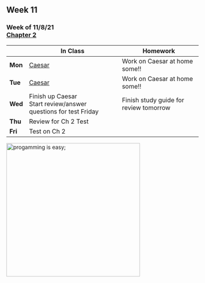 ## Week 11

### Week of 11/8/21<br>[Chapter 2](/apcsp/curriculum/2)

  |       |In Class               |Homework   |
  |-------|---------              |---------  |
  |**Mon**|[Caesar](https://cs50.harvard.edu/ap/2022/curriculum/x/psets/2/caesar/) |Work on Caesar at home some!! |
  |**Tue**|[Caesar](https://cs50.harvard.edu/ap/2022/curriculum/x/psets/2/caesar/) |Work on Caesar at home some!! |
  |**Wed**|Finish up Caesar<br>Start review/answer questions for test Friday |Finish study guide for review tomorrow |
  |**Thu**|Review for Ch 2 Test | |
  |**Fri**|Test on Ch 2 | |


<meta http-equiv="refresh" content="300"/>

<img src="https://i.pinimg.com/originals/de/f5/2f/def52fe41d695d8feebd2cdc194da929.png" alt="progamming is easy;" height="350">

